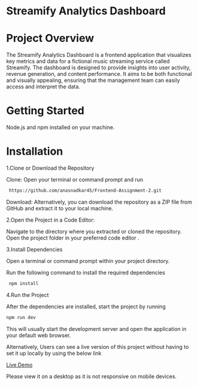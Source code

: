 # Streamify Analytics Dashboard

# Project Overview

The Streamify Analytics Dashboard is a frontend application that visualizes key metrics and data for a fictional music streaming service called Streamify. The dashboard is designed to provide insights into user activity, revenue generation, and content performance. It aims to be both functional and visually appealing, ensuring that the management team can easily access and interpret the data.

# Getting Started
Node.js and npm installed on your machine.

# Installation

1.Clone or Download the Repository

Clone: Open your terminal or command prompt and run

  ```bash
   https://github.com/anasnadkar45/Frontend-Assignment-2.git
```

Download: Alternatively, you can download the repository as a ZIP file from GitHub and extract it to your local machine.

2.Open the Project in a Code Editor:

 Navigate to the directory where you extracted or cloned the repository.
 Open the project folder in your preferred code editor .

3.Install Dependencies

 Open a terminal or command prompt within your project directory.

 Run the following command to install the required dependencies

 ```bash
  npm install
```

4.Run the Project

 After the dependencies are installed, start the project by running

 ```bash
npm run dev
```
This will usually start the development server and open the application in your default web browser.


Alternatively, Users can see a live version of this project without having to set it up locally by using the below link

[Live Demo](https://accuknox-frontend-assignment.vercel.app/)


 Please view it on a desktop as it is not responsive on mobile devices.
